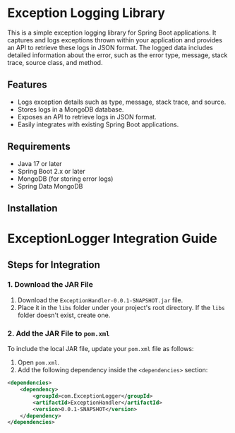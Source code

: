 # Exception Logging Library

This is a simple exception logging library for Spring Boot applications. It captures and logs exceptions thrown within your application and provides an API to retrieve these logs in JSON format. The logged data includes detailed information about the error, such as the error type, message, stack trace, source class, and method.

## Features
- Logs exception details such as type, message, stack trace, and source.
- Stores logs in a MongoDB database.
- Exposes an API to retrieve logs in JSON format.
- Easily integrates with existing Spring Boot applications.

## Requirements
- Java 17 or later
- Spring Boot 2.x or later
- MongoDB (for storing error logs)
- Spring Data MongoDB

## Installation

# ExceptionLogger Integration Guide

## Steps for Integration

### 1. Download the JAR File

1. Download the `ExceptionHandler-0.0.1-SNAPSHOT.jar` file.
2. Place it in the `libs` folder under your project's root directory. If the `libs` folder doesn't exist, create one.

### 2. Add the JAR File to `pom.xml`

To include the local JAR file, update your `pom.xml` file as follows:

1. Open `pom.xml`.
2. Add the following dependency inside the `<dependencies>` section:

```xml
<dependencies>    
    <dependency>
        <groupId>com.ExceptionLogger</groupId>
        <artifactId>ExceptionHandler</artifactId>
        <version>0.0.1-SNAPSHOT</version>
    </dependency>
</dependencies>
